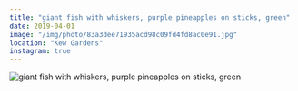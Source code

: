 ```yaml
---
title: "giant fish with whiskers, purple pineapples on sticks, green"
date: 2019-04-01
image: "/img/photo/83a3dee71935acd98c09fd4fd8ac0e91.jpg"
location: "Kew Gardens"
instagram: true
---
```


![giant fish with whiskers, purple pineapples on sticks, green](/img/photo/83a3dee71935acd98c09fd4fd8ac0e91.jpg)
